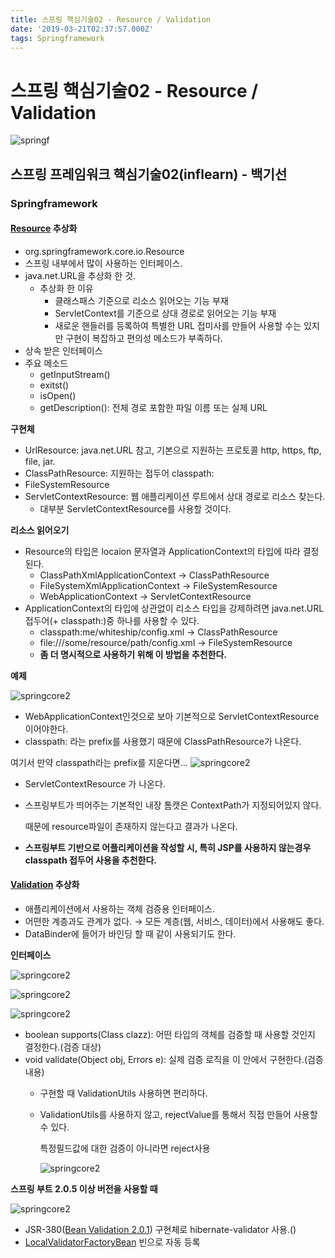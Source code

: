 ```yaml
---
title: 스프링 핵심기술02 - Resource / Validation
date: '2019-03-21T02:37:57.000Z'
tags: Springframework
---
```


# 스프링 핵심기술02 - Resource / Validation

![springf](../../.gitbook/assets/springframwork-logo.png)

## 스프링 프레임워크 핵심기술02\(inflearn\) - 백기선

### Springframework

#### [Resource](https://docs.spring.io/spring-framework/docs/current/javadoc-api/org/springframework/core/io/Resource.html) 추상화

* org.springframework.core.io.Resource
* 스프링 내부에서 많이 사용하는 인터페이스.
* java.net.URL을 추상화 한 것.
  * 추상화 한 이유
    * 클래스패스 기준으로 리소스 읽어오는 기능 부재
    * ServletContext를 기준으로 상대 경로로 읽어오는 기능 부재
    * 새로운 핸들러를 등록하여 특별한 URL 접미사를 만들어 사용할 수는 있지만 구현이 복잡하고 편의성 메소드가 부족하다.
* 상속 받은 인터페이스
* 주요 메소드
  * getInputStream\(\)
  * exitst\(\)
  * isOpen\(\)
  * getDescription\(\): 전체 경로 포함한 파일 이름 또는 실제 URL

**구현체**

* UrlResource: java.net.URL 참고, 기본으로 지원하는 프로토콜 http, https, ftp, file, jar.
* ClassPathResource: 지원하는 접두어 classpath:
* FileSystemResource
* ServletContextResource: 웹 애플리케이션 루트에서 상대 경로로 리소스 찾는다.
  * 대부분 ServletContextResource를 사용할 것이다.   

**리소스 읽어오기**

* Resource의 타입은 locaion 문자열과 ApplicationContext의 타입에 따라 결정 된다.
  * ClassPathXmlApplicationContext -&gt; ClassPathResource
  * FileSystemXmlApplicationContext -&gt; FileSystemResource
  * WebApplicationContext -&gt; ServletContextResource
* ApplicationContext의 타입에 상관없이 리소스 타입을 강제하려면 java.net.URL 접두어\(+ classpath:\)중 하나를 사용할 수 있다.
  * classpath:me/whiteship/config.xml -&gt; ClassPathResource
  * file:///some/resource/path/config.xml -&gt; FileSystemResource
  * **좀 더 명시적으로 사용하기 위해 이 방법을 추천한다.**

**예제**

![springcore2](../../.gitbook/assets/springcore02-01.png)

* WebApplicationContext인것으로 보아 기본적으로 ServletContextResource 이어야한다.
* classpath: 라는 prefix를 사용했기 때문에 ClassPathResource가 나온다.

여기서 만약 classpath라는 prefix를 지운다면... ![springcore2](../../.gitbook/assets/springcore02-02.png)

* ServletContextResource 가 나온다.
* 스프링부트가 띄어주는 기본적인 내장 톰캣은 ContextPath가 지정되어있지 않다.   

  때문에 resource파일이 존재하지 않는다고 결과가 나온다.

* **스프링부트 기반으로 어플리케이션을 작성할 시, 특히 JSP를 사용하지 않는경우 classpath 접두어 사용을 추천한다.**

#### [Validation](https://docs.spring.io/spring/docs/current/javadoc-api/org/springframework/validation/Validator.html) 추상화

* 애플리케이션에서 사용하는 객체 검증용 인터페이스.
* 어떤한 계층과도 관계가 없다. → 모든 계층\(웹, 서비스, 데이터\)에서 사용해도 좋다.
* DataBinder에 들어가 바인딩 할 때 같이 사용되기도 한다.

**인터페이스**

![springcore2](../../.gitbook/assets/springcore02-05.png)

![springcore2](../../.gitbook/assets/springcore02-03.png)

![springcore2](../../.gitbook/assets/springcore02-04.png)

* boolean supports\(Class clazz\): 어떤 타입의 객체를 검증할 때 사용할 것인지 결정한다.\(검증 대상\)
* void validate\(Object obj, Errors e\): 실제 검증 로직을 이 안에서 구현한다.\(검증 내용\)
  * 구현할 때 ValidationUtils 사용하면 편리하다.
  * ValidationUtils를 사용하지 않고, rejectValue를 통해서 직접 만들어 사용할 수 있다.   

    특정필드값에 대한 검증이 아니라면 reject사용

    ![springcore2](../../.gitbook/assets/springcore02-06.png)    

**스프링 부트 2.0.5 이상 버전을 사용할 때**

![springcore2](../../.gitbook/assets/springcore02-07.png)

* JSR-380\([Bean Validation 2.0.1](https://docs.jboss.org/hibernate/beanvalidation/spec/2.0/api/)\) 구현체로 hibernate-validator 사용.\(\)
* [LocalValidatorFactoryBean](https://docs.spring.io/spring-framework/docs/current/javadoc-api/org/springframework/validation/beanvalidation/LocalValidatorFactoryBean.html) 빈으로 자동 등록

